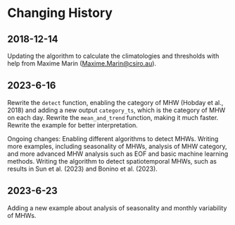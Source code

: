 Changing History
==================================================================

2018-12-14
-------------
Updating the algorithm to calculate the climatologies and thresholds with help from Maxime Marin (<Maxime.Marin@csiro.au>).

2023-6-16
-------------
Rewrite the `detect` function, enabling the category of MHW (Hobday et al., 2018) and adding a new output `category_ts`, which is the category of MHW on each day.
Rewrite the `mean_and_trend` function, making it much faster.
Rewrite the example for better interpretation. 

Ongoing changes:
Enabling different algorithms to detect MHWs.
Writing more examples, including seasonality of MHWs, analysis of MHW category, and more advanced MHW analysis such as EOF and basic machine learning methods.
Writing the algorithm to detect spatiotemporal MHWs, such as results in Sun et al. (2023) and Bonino et al. (2023).

2023-6-23
-------------
Adding a new example about analysis of seasonality and monthly variability of MHWs.
